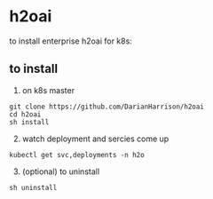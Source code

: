 # h2oai
to install enterprise h2oai for k8s:

## to install 

1. on k8s master
```
git clone https://github.com/DarianHarrison/h2oai
cd h2oai
sh install
```

2. watch deployment and sercies come up
```
kubectl get svc,deployments -n h2o
```

3. (optional) to uninstall
```
sh uninstall
```